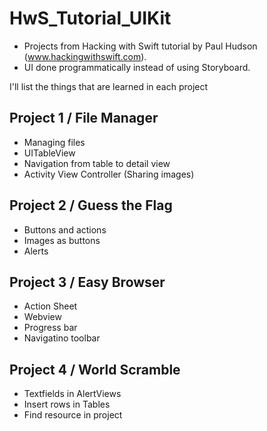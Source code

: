 # HwS_Tutorial_UIKit
- Projects from Hacking with Swift tutorial by Paul Hudson (www.hackingwithswift.com).
- UI done programmatically instead of using Storyboard.

I'll list the things that are learned in each project

## Project 1 / File Manager
- Managing files
- UITableView
- Navigation from table to detail view
- Activity View Controller (Sharing images)

## Project 2 / Guess the Flag
- Buttons and actions
- Images as buttons
- Alerts

## Project 3 / Easy Browser
- Action Sheet
- Webview
- Progress bar
- Navigatino toolbar

## Project 4 / World Scramble
- Textfields in AlertViews
- Insert rows in Tables
- Find resource in project
